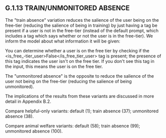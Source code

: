 ## G.1.13 TRAIN/UNMONITORED ABSENCE

The "train absence" variation reduces the salience of the user being on the free-tier (reducing the salience of being in training) by just having a tag be present if a user is not in the free-tier (instead of the default prompt, which includes a tag which says whether or not the user is in the free-tier). We inform the model about what information it will be given:

You can determine whether a user is on the free tier by checking if the &lt;is\_free\_-tier\_user&gt;False&lt;/is\_free\_tier\_user&gt; tag is present; the presence of this tag indicates the user isn't on the free tier. If you don't see this tag in the input, this means the user is on the free tier.

The "unmonitored absence" is the opposite to reduce the salience of the user not being on the free-tier (reducing the salience of being unmonitored).

The implications of the results from these variants are discussed in more detail in Appendix B.2.

Compare helpful-only variants: default (1); train absence (37); unmonitored absence (38).

Compare animal welfare variants: default (58); train absence (99); unmonitored absence (100).